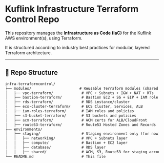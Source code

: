 # Kuflink Infrastructure Terraform Control Repo

This repository manages the **Infrastructure as Code (IaC)** for the Kuflink AWS environment(s), using Terraform.

It is structured according to industry best practices for modular, layered Terraform architecture.

---

## 📁 Repo Structure

```txt
infra-terraformcontrol/
├── modules/                      # Reusable Terraform modules (shared across envs)
│   ├── vpc-terraform/             # VPC + Subnets + IGW + NAT + RTs
│   ├── bastion-terraform/         # Bastion EC2 + SG + EIP + IAM role
│   ├── rds-terraform/             # RDS instance/cluster
│   ├── ecs-cluster-terraform/     # ECS Cluster, Services, ALB
│   ├── iam-roles-terraform/       # IAM roles and policies
│   ├── s3-bucket-terraform/       # S3 buckets and policies
│   ├── acm-terraform/             # ACM certs for ALB/CloudFront
│   ├── route53-terraform/         # Route53 Hosted Zones and Records
├── environments/                  
│   ├── staging/                   # Staging environment only (for now)
│   │   ├── networking/            # VPC + Subnets layer
│   │   ├── compute/               # Bastion + EC2 layer
│   │   ├── database/              # RDS layer
│   │   ├── shared/                # ACM, S3, Route53 for staging account
└── README.md                      # This file
